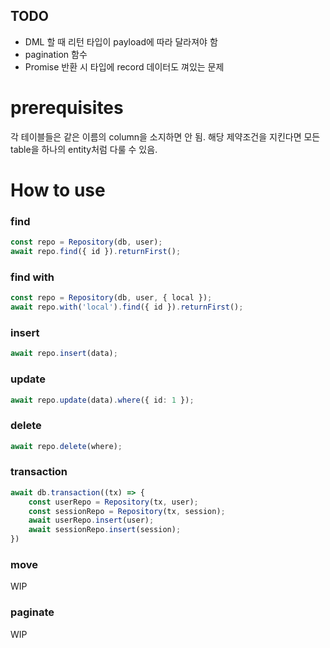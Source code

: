 ## TODO
- DML 할 때 리턴 타입이 payload에 따라 달라져야 함
- pagination 함수
- Promise 반환 시 타입에 record 데이터도 껴있는 문제

# prerequisites
각 테이블들은 같은 이름의 column을 소지하면 안 됨.
해당 제약조건을 지킨다면 모든 table을 하나의 entity처럼 다룰 수 있음.

# How to use
### find
```ts
const repo = Repository(db, user);
await repo.find({ id }).returnFirst();
```
### find with
```ts
const repo = Repository(db, user, { local });
await repo.with('local').find({ id }).returnFirst();
```
### insert
```ts
await repo.insert(data);
```
### update
```ts
await repo.update(data).where({ id: 1 });
```
### delete
```ts
await repo.delete(where);
```
### transaction
```ts
await db.transaction((tx) => {
    const userRepo = Repository(tx, user);
    const sessionRepo = Repository(tx, session);
    await userRepo.insert(user);
    await sessionRepo.insert(session);
})
```
### move
WIP
### paginate
WIP